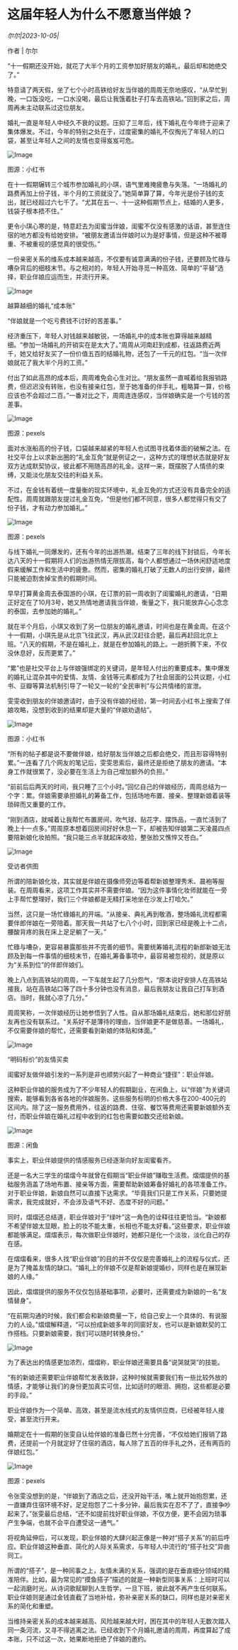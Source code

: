 # 这届年轻人为什么不愿意当伴娘？

*尔尔|2023-10-05|*

作者 | 尔尔

“十一假期还没开始，就花了大半个月的工资参加好朋友的婚礼，最后却和她绝交了。”

特意请了两天假，坐了七个小时高铁给好友当伴娘的周周无奈地感叹，“从早忙到晚，一口饭没吃，一口水没喝，最后让我饿着肚子打车去高铁站。”回到家之后，周周再未主动联系过这位朋友。

婚礼一直是年轻人中经久不衰的议题。压抑了三年后，线下婚礼在今年终于迎来了集体爆发。不过，今年的特别之处在于，过度密集的婚礼不仅掏光了年轻人的口袋，甚至让年轻人之间的友情也变得岌岌可危。

![Image](https://p3-sign.toutiaoimg.com/tos-cn-i-6w9my0ksvp/392196a7db1d48399a88c1d1743da67d~tplv-tt-origin-asy2:5aS05p2hQOWoseS5kOi1hOacrOiuug==.image?_iz=58558&from=article.pc_detail&x-expires=1697603440&x-signature=OcX1oOWzVl10SPGf2Qw7jmaDi4U%3D)

图源：小红书

在十一假期辗转三个城市参加婚礼的小琪，语气里难掩疲惫与失落。“一场婚礼的路费再加上份子钱，半个月的工资就没了。”她简单算了算，今年光是份子钱的支出，就已经超过六七千了。“尤其在五一、十一这种假期节点上，结婚的人更多，钱袋子根本捂不住。”

更令小琪心寒的是，特意赶去为闺蜜当伴娘，闺蜜不仅没有感激的话语，甚至连住宿的地方都没有给她安排。“被朋友邀请当伴娘时以为是好事情，但是这种不被尊重、不被重视的感觉真的很受伤。”

一份亲密关系的维系成本越来越高，不仅要有诚意满满的份子钱，还要顾及忙碌与嘈杂背后的细枝末节。与之相对的，年轻人开始寻觅一种高效、简单的“平替”选择，职业伴娘应运而生，并流行开来。

![Image](https://p3-sign.toutiaoimg.com/tos-cn-i-6w9my0ksvp/f592f137caa9438fa2f2ef6db6365fd6~tplv-tt-origin-asy2:5aS05p2hQOWoseS5kOi1hOacrOiuug==.image?_iz=58558&from=article.pc_detail&x-expires=1697603440&x-signature=SVpVAKvJgZ3VnVSSaLyYTw56ZA4%3D)

越算越细的婚礼“成本账”

“伴娘就是一个吃亏费钱不讨好的苦差事。”

经济重压下，年轻人对钱越来越敏锐，一场婚礼中的成本账也算得越来越精细。“参加一场婚礼的开销实在是太大了。”周周从河南赶到成都，往返路费近两千，她又给好友买了一份价值五百的结婚礼物，还包了一千元的红包。“当一次伴娘就花了我大半个月的工资。”

付出了如此高昂的成本后，周周难免会心生对比。“朋友虽然一直喊着给我报销路费，但迟迟没有转账，也没有接亲红包，至于她准备的伴手礼，粗略算一算，价格应该也不会超过二百。”一番对比之下，周周连连感叹，当伴娘确实是一个亏钱的苦差事。

![Image](https://p3-sign.toutiaoimg.com/tos-cn-i-6w9my0ksvp/28136a0d2fa54164a4e455434ea3833b~tplv-tt-origin-asy2:5aS05p2hQOWoseS5kOi1hOacrOiuug==.image?_iz=58558&from=article.pc_detail&x-expires=1697603440&x-signature=JE5sd0OcAjb%2BIwL0qvKIqNxclkw%3D)

图源：pexels

面对水涨船高的份子钱，口袋越来越紧的年轻人也试图寻找着体面的破解之法。在社交平台上以求新出圈的“礼金互免”就是例证之一，这种方式的理想状态就是好友双方达成默契协议，彼此都不用随高昂的礼金。这样一来，既摆脱了人情债的束缚，又能淡化朋友交往的利益关系。

不过，在金钱有着统一度量衡的现实环境中，礼金互免的方式还没有具备完全的适配性。周周就跟朋友提过礼金互免，“但是他们都不同意，很多人都觉得只有交了份子钱，才有动力参加婚礼。”

![Image](https://p26-sign.toutiaoimg.com/tos-cn-i-6w9my0ksvp/579a648515c146f9a30c041482bbed40~tplv-tt-origin-asy2:5aS05p2hQOWoseS5kOi1hOacrOiuug==.image?_iz=58558&from=article.pc_detail&x-expires=1697603440&x-signature=pbJcKmaVmLpLupkxhjhNUDosVRA%3D)

图源：pexels

与线下婚礼一同爆发的，还有今年的出游热潮。结束了三年的线下封锁后，今年长达八天的十一假期将人们的出游热情无限拔高，每个人都想通过一场休闲舒适地度假来缓解工作和生活中的疲惫。然而，密集的婚礼打破了无数人的出行安排，最终只能被迫割舍掉宝贵的假期时间。

早早打算黄金周去泰国游的小琪，在订票的前一周收到了闺蜜婚礼的邀请，“日期正好定在了10月3号，她又热情地邀请我当伴娘，衡量之下，我只能放弃心心念念的泰国，去参加她的婚礼。”

就在半个月后，小琪又收到了另一位朋友的婚礼邀请，时间也是在黄金周。在这个十一假期，小琪先是从北京飞往武汉，再从武汉赶往合肥，最后再赶回北京上班。“八天的假期，不是在婚礼上，就是在参加婚礼的路上。一趟折腾下来，不仅没休息好，反而更累了。”

“累”也是社交平台上与伴娘强绑定的关键词，是年轻人付出的重要成本。集中爆发的婚礼让混杂其中的爱情、友情、金钱等元素都成为了社会层面的公共议题，小红书、豆瓣等算法机制引导了一轮又一轮的“全民审判”与公共情绪的宣泄。

雯雯收到朋友的伴娘邀请时，由于没有伴娘的经验，第一时间去小红书上搜索了伴娘攻略，没想到收到的结果却是大量的“伴娘劝退帖”。

![Image](https://p3-sign.toutiaoimg.com/tos-cn-i-6w9my0ksvp/f3c6164eba3e4192b6fe55168df90f13~tplv-tt-origin-asy2:5aS05p2hQOWoseS5kOi1hOacrOiuug==.image?_iz=58558&from=article.pc_detail&x-expires=1697603440&x-signature=AADuYApUO6Jr4F%2FLXuNho7FmhsQ%3D)

图源：小红书

“所有的帖子都是说不要做伴娘，给好朋友当伴娘之后都会绝交，而且形容得特别累。”一连看了几个网友的笔记后，雯雯思索后，最终还是拒绝了朋友的邀请。“本身工作就很累了，没必要在生活上为自己增加额外的负担。”

“前前后后两天的时间，我只睡了三个小时。”回忆自己的伴娘经历，周周总结为一个字：累。伴娘需要承担婚礼的筹备工作，包括场地布置、接亲、整理新娘着装等琐碎而又重要的工作。

“刚到酒店，就喊着让我帮忙布置房间，吹气球、贴花字、摆饰品，一直忙活到了晚上十一点多。”周周原本想着回房间好好休息一下，却被告知伴娘第二天凌晨四点要陪新娘化妆拍照。“我只能三点半就起床收拾，整张脸又憔悴又苍白。”

![Image](https://p3-sign.toutiaoimg.com/tos-cn-i-6w9my0ksvp/57c48235a6bc4de6a78b4f8e20e93f50~tplv-tt-origin-asy2:5aS05p2hQOWoseS5kOi1hOacrOiuug==.image?_iz=58558&from=article.pc_detail&x-expires=1697603440&x-signature=sZmY6VVwVXMJJ7b9HqjyTCGDWQ0%3D)

受访者供图

所谓的陪新娘化妆，其实就是伴娘在摄像师旁边等着帮新娘整理秀禾、晨袍等服装。在周周看来，这项工作其实并不需要伴娘。“因为这件事情化妆师就能在一旁上手帮忙整理好，我们三个伴娘都是无精打采地坐在沙发上打哈欠。”

当然，这只是一场忙碌婚礼的开端。“从接亲、典礼再到敬酒，整场婚礼流程都需要伴郎伴娘在一旁陪着。那天我一共站了七八个小时，回到家已经是晚上十二点，腰酸背疼的我在床上足足躺了一天。”

忙碌与嘈杂，更容易暴露那些并不完善的细节。需要统筹婚礼流程的新郎新娘无法顾及到每一件事情的细枝末节，在婚礼筹备事项中，最容易被忽视的，就是原以为“关系到位”的伴郎伴娘们。

晚上八点到高铁站的周周，一下车就生起了几分怨气，“原本说好安排人在高铁站接我，站在高铁站口等了四十多分钟也没有消息，最后我朋友让我自己打车到酒店。当时，我就心凉了几分。”

周周笑称，一次伴娘经历让她参悟到了人性。自从那场婚礼结束后，她和那位好朋友再也没有联系过。“关系好不是薄待的理由，当伴娘更不是做慈善。一场婚礼，不仅需要伴娘的帮忙，还需要看到新娘的体贴和体面。”

![Image](https://p3-sign.toutiaoimg.com/tos-cn-i-6w9my0ksvp/a582d0bc5ed2485f902014026b9fdf14~tplv-tt-origin-asy2:5aS05p2hQOWoseS5kOi1hOacrOiuug==.image?_iz=58558&from=article.pc_detail&x-expires=1697603440&x-signature=09z%2BeW0bA35b4RBM6F%2FTKEO9cqM%3D)

“明码标价”的友情买卖

闺蜜好友做伴娘引发的一系列是非也顺势兴起了一种商业“捷径”：职业伴娘。

这种职业伴娘的服务成为了不少年轻人的假期副业，在闲鱼上，以“伴娘”为关键词搜索，能够看到各省各地的伴娘服务。这些服务标明的价格大多在200-400元的区间内。除了这一服务费用外，往返的路费、住宿、餐饮等费用还需要新娘额外支付，而职业伴娘在婚礼过程中收到的红包也需要如数交还给新娘。

![Image](https://p3-sign.toutiaoimg.com/tos-cn-i-6w9my0ksvp/3faadc609f704d49a14c2898728067a2~tplv-tt-origin-asy2:5aS05p2hQOWoseS5kOi1hOacrOiuug==.image?_iz=58558&from=article.pc_detail&x-expires=1697603440&x-signature=d05Wp9rSVSkCbgzq8B5%2FzhhaI70%3D)

图源：闲鱼

事实上，职业伴娘提供的情感服务已经逐渐向好友闺蜜看齐。

还是一名大三学生的熠熠今年就曾在假期当“职业伴娘”赚取生活费。熠熠提供的基础服务涵盖了场地布置、接亲等方面，需要帮助新娘筹备好婚礼的各项准备工作。对于职业伴娘，新娘自然可以直接下达需求。“毕竟我们只是工作关系，只要她提需求，我完成就好，不会涉及语气不好、态度不好的问题。”

同时，熠熠还总结道，职业伴娘对于“绿叶”这一角色的诠释往往更恰当。“新娘都不希望伴娘太显眼，脸上的妆不能太重，长相也不能太好看。”这些要求，职业伴娘都能够满足。熠熠表示，每次做职业伴娘时，她都只是化一个淡妆，淡化自己的存在感。

在熠熠看来，很多人找“职业伴娘”的目的并不仅仅是完善婚礼上的流程与仪式，还是为了掩盖友情的缺口。“婚礼上的伴娘不仅是帮新娘提婚纱，同样也是在展现新娘的人缘。”

因此，熠熠提供的服务不仅仅包括基础事项，必要时，还需要成为新娘的一名“友情替身”。

“在前期沟通的时候，我们都会和新娘商量一下，给自己安上一个具体的、有说服力的人设。”熠熠解释道，“可以扮成新娘多年的同窗好友，也可以是新娘默契的工作搭档。只要新娘需要，我们可以随时转换身份。”

![Image](https://p3-sign.toutiaoimg.com/tos-cn-i-6w9my0ksvp/17be557b2e504ee58bb95c60a776f3c6~tplv-tt-origin-asy2:5aS05p2hQOWoseS5kOi1hOacrOiuug==.image?_iz=58558&from=article.pc_detail&x-expires=1697603440&x-signature=Rpv9YrZ6qebw5PQrIScJupknCV4%3D)

为了表达出的情感更加浓烈，熠熠称，职业伴娘还需要具备“说哭就哭”的技能。

“有的新娘还需要职业伴娘帮忙发表致辞，这种时候就需要我们有一些比较外放的情感，才能够让我们的身份更加真实可信，比如适时的眼泪、拥抱，这些都是必要的手段。”

职业伴娘作为一个简单、高效，甚至是流水线式的友情供应商，已经被年轻人接受，甚至流行开来。

婚期定在十一假期的张雯自认给伴娘的准备已然十分完善，“不仅给她们报销了路费，还提前一个月就定好了住宿的酒店，每人除了五百的伴手礼之外，还有两百的伴娘红包。”

![Image](https://p3-sign.toutiaoimg.com/tos-cn-i-6w9my0ksvp/7ceaec8e09c04f849603df696d33cbc2~tplv-tt-origin-asy2:5aS05p2hQOWoseS5kOi1hOacrOiuug==.image?_iz=58558&from=article.pc_detail&x-expires=1697603440&x-signature=bteYa7FNB%2BlYCyRMeoDxCNOCipU%3D)

图源：pexels

令张雯没想到的是，“伴娘到了酒店之后，还没开始干活，嘴上就开始抱怨累，还一直嫌弃住宿环境不好，足足抱怨了二十多分钟，最后我实在忍不了了，直接争吵起来了。”张雯最后总结，“还不如提前找好职业伴娘，不仅方便，更不会因为琐事产生争端，也就不会平白遭受这一通气。”

将视角延伸后，可以发现，职业伴娘的大肆兴起正像是一种对“搭子关系”的前后呼应。职业伴娘这种垂直、简化的人际关系需求，与年轻人中流行的“搭子社交”异曲同工。

所谓的“搭子”，是一种同事之上，友情未满的关系，强调的是在垂直细分领域的精准陪伴。比如，最为常见的“摸鱼搭子”描述的就是一种新型同事关系：上班时可以一起消磨时光，从诗词歌赋聊到人生哲学，一旦下班，彼此就不再产生任何联系。职业伴娘则是通过金钱直截了当地补给，弥补亲密关系的缺口，同样也是对亲密关系的简化和重塑。

当维持亲密关系的成本越来越高、风险越来越大时，困在其中的年轻人无数次踏入同一条河流，又寻不得逃离之法。已经收到下个月婚礼邀请的周周，再度算起了成本账，只不过这一次，她果断地拒绝了伴娘的邀约。

